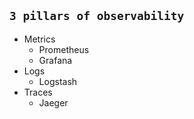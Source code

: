 ## `3 pillars of observability`

* Metrics
    * Prometheus
    * Grafana
* Logs
    * Logstash
* Traces
    * Jaeger
